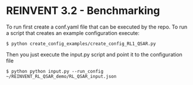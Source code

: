 REINVENT 3.2 - Benchmarking
===========================

To run first create a conf.yaml file that can be executed by the repo. To run a script that creates an example configuration execute:

```
$ python create_config_examples/create_config_RL1_QSAR.py
```

Then you just execute the input.py script and point it to the configuration file

```
$ python python input.py --run_config ~/REINVENT_RL_QSAR_demo/RL_QSAR_input.json
```